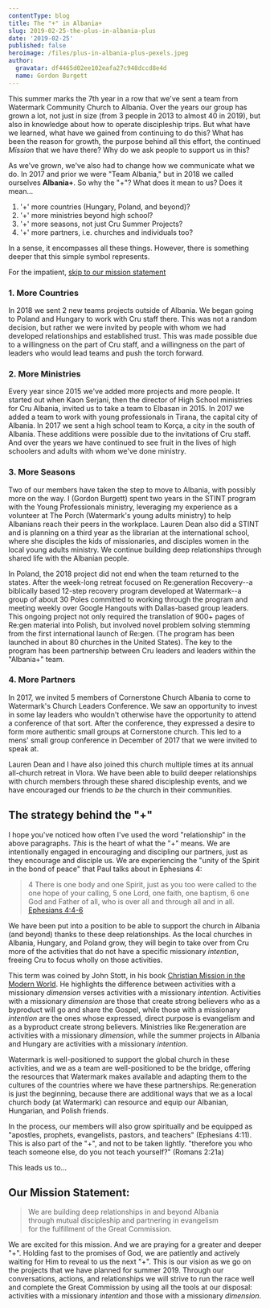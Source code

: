 ```yaml
---
contentType: blog
title: The "+" in Albania+
slug: 2019-02-25-the-plus-in-albania-plus
date: '2019-02-25'
published: false
heroimage: /files/plus-in-albania-plus-pexels.jpeg
author:
  gravatar: df4465d02ee102eafa27c948dccd8e4d
  name: Gordon Burgett
---
```


This summer marks the 7th year in a row that we've sent a team from Watermark Community Church to Albania. Over the years our group has grown a lot, not just in size (from 3 people in 2013 to almost 40 in 2019), but also in knowledge about how to operate discipleship trips. But what have we learned, what have we gained from continuing to do this? What has been the reason for growth, the purpose behind all this effort, the continued *Mission* that we have there? Why do we ask people to support us in this?

As we've grown, we've also had to change how we communicate what we do. In 2017 and prior we were "Team Albania," but in 2018 we called ourselves **Albania+**. So why the "+"? What does it mean to us? Does it mean...

1. '+' more countries (Hungary, Poland, and beyond)?
2. '+' more ministries beyond high school?
3. '+' more seasons, not just Cru Summer Projects?
4. '+' more partners, i.e. churches and individuals too?

In a sense, it encompasses all these things. However, there is something deeper that this simple symbol represents.

<span class="callout">For the impatient, [skip to our mission statement](#mission-statement)</span>

### 1. More Countries

In 2018 we sent 2 new teams projects outside of Albania. We began going to Poland and Hungary to work with Cru staff there. This was not a random decision, but rather we were invited by people with whom we had developed relationships and established trust. This was made possible due to a willingness on the part of Cru staff, and a willingness on the part of leaders who would lead teams and push the torch forward.

### 2. More Ministries

Every year since 2015 we've added more projects and more people. It started out
when Kaon Serjani, then the director of High School ministries for Cru Albania,
invited us to take a team to Elbasan in 2015. In 2017 we added a team to work with young professionals in Tirana, the capital city of Albania. In 2017 we sent a high school team to Korça, a city in the south of Albania. These additions were possible due to the invitations of Cru staff. And over the years we have continued to see fruit in the lives of high schoolers and adults with whom we've done ministry.

### 3. More Seasons

Two of our members have taken the step to move to Albania, with possibly more on the way. I (Gordon Burgett) spent two years in the STINT program with the
Young Professionals ministry, leveraging my experience as a volunteer at The Porch (Watermark's young adults ministry) to help Albanians reach their peers in the workplace. Lauren Dean also did a STINT and is planning on a third year as the librarian at the international school, where she disciples the kids of missionaries, and disciples women in the local young adults ministry. We continue building deep relationships through shared life with the Albanian people.

In Poland, the 2018 project did not end when the team returned to the states. After the week-long retreat focused on Re:generation Recovery--a biblically based 12-step recovery program developed at Watermark--a group of about 30 Poles committed to working through the program and meeting weekly over Google Hangouts with Dallas-based group leaders. This ongoing project not only required the translation of 900+ pages of Re:gen material into Polish, but involved novel problem solving stemming from the first international launch of Re:gen. (The program has been launched in about 80 churches in the United States). The key to the program has been partnership between Cru leaders and leaders within the "Albania+" team.

### 4. More Partners

In 2017, we invited 5 members of Cornerstone Church Albania to come to Watermark's
Church Leaders Conference. We saw an opportunity to invest in some lay leaders
who wouldn't otherwise have the opportunity to attend a conference of that sort.
After the conference, they expressed a desire to form more authentic small groups
at Cornerstone church. This led to a mens' small group conference in December of
2017 that we were invited to speak at.

Lauren Dean and I have also joined this church multiple times at its annual all-church retreat in Vlora. We have been able to build deeper relationships with church members through these shared discipleship events, and we have encouraged our friends to *be* the church in their communities.

## The strategy behind the "+"

I hope you've noticed how often I've used the word "relationship" in the above
paragraphs. *This* is the heart of what the "+" means. We are intentionally engaged
in encouraging and discipling our partners, just as they encourage and disciple us.
We are experiencing the "unity of the Spirit in the bond of peace" that Paul talks
about in Ephesians 4:

> 4 There is one body and one Spirit, just as you too were called to the one hope
> of your calling, 5 one Lord, one faith, one baptism, 6 one God and Father of all,
> who is over all and through all and in all.
> <span class="source"><a href="https://biblehub.com/net/ephesians/4.htm">Ephesians 4:4-6</a></span>

We have been put into a position to be able to support the church in Albania (and beyond) thanks to these deep relationships. As the local churches in Albania, Hungary, and Poland grow, they will begin to take over from Cru more of the activities that do not have a specific missionary *intention*, freeing Cru to focus wholly on those activities.

This term was coined by John Stott, in his book [Christian Mission in the Modern World](https://www.amazon.com/Christian-Mission-Modern-World-Stott/dp/0830844392).
He highlights the difference between activities with a missionary *dimension*
verses activities with a missionary *intention*. Activities with a missionary *dimension* are those that create strong believers who as a byproduct will go and share the Gospel, while those with a missionary *intention* are the ones whose expressed, direct purpose is evangelism and as a byproduct create strong believers. Ministries like Re:generation are activities with a missionary *dimension*, while the summer projects in Albania and Hungary are activities with a missionary *intention*.

Watermark is well-positioned to support the global church in these activities,
and we as a team are well-positioned to be the bridge, offering the resources
that Watermark makes available and adapting them to the cultures of the countries
where we have these partnerships. Re:generation is just the beginning, because there are additional ways that we as a local church body (at Watermark) can resource and equip our Albanian, Hungarian, and Polish friends.

In the process, our members will also grow spiritually and be equipped as "apostles,
prophets, evangelists, pastors, and teachers" (Ephesians 4:11). This is also part
of the "+", and not to be taken lightly. "therefore you who teach someone else,
do you not teach yourself?" (Romans 2:21a)

<a id="mission-statement"></a>

This leads us to...
## Our Mission Statement:

> We are building deep relationships in and beyond Albania  
>  through mutual discipleship and partnering in evangelism  
>    for the fulfillment of the Great Commission.

We are excited for this mission. And we are praying for a greater and deeper "+".
Holding fast to the promises of God, we are patiently and actively waiting for Him
to reveal to us the next "+". This is our vision as we go on the projects that we have planned for summer 2019. Through our conversations, actions, and relationships we will strive to run the race well and complete the Great Commission by using all the tools at our disposal: activities with a missionary *intention* and those with a missionary *dimension*.
